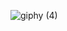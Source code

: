 
![giphy (4)](https://user-images.githubusercontent.com/84328889/172256386-22047dc4-1be2-45fd-a65d-92fe652440b9.gif)





<!--
**trcoelhoo/trcoelhoo** is a ✨ _special_ ✨ repository because its `README.md` (this file) appears on your GitHub profile.

Here are some ideas to get you started:

- 🔭 I’m currently working on ...
- 🌱 I’m currently learning ...
- 👯 I’m looking to collaborate on ...
- 🤔 I’m looking for help with ...
- 💬 Ask me about ...
- 📫 How to reach me: ...
- 😄 Pronouns: ...
- ⚡ Fun fact: ...
-->
